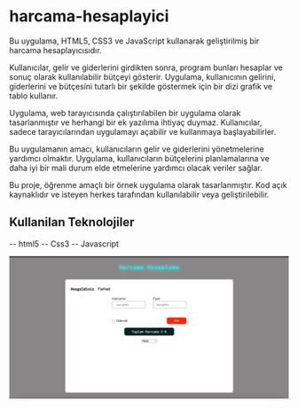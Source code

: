 # harcama-hesaplayici

Bu uygulama, HTML5, CSS3 ve JavaScript kullanarak geliştirilmiş bir harcama hesaplayıcısıdır.

Kullanıcılar, gelir ve giderlerini girdikten sonra, program bunları hesaplar ve sonuç olarak kullanılabilir bütçeyi gösterir. Uygulama, kullanıcının gelirini, giderlerini ve bütçesini tutarlı bir şekilde göstermek için bir dizi grafik ve tablo kullanır.

Uygulama, web tarayıcısında çalıştırılabilen bir uygulama olarak tasarlanmıştır ve herhangi bir ek yazılıma ihtiyaç duymaz. Kullanıcılar, sadece tarayıcılarından uygulamayı açabilir ve kullanmaya başlayabilirler.

Bu uygulamanın amacı, kullanıcıların gelir ve giderlerini yönetmelerine yardımcı olmaktır. Uygulama, kullanıcıların bütçelerini planlamalarına ve daha iyi bir mali durum elde etmelerine yardımcı olacak veriler sağlar.

Bu proje, öğrenme amaçlı bir örnek uygulama olarak tasarlanmıştır. Kod açık kaynaklıdır ve isteyen herkes tarafından kullanılabilir veya geliştirilebilir.

## Kullanilan Teknolojiler

-- html5
-- Css3
-- Javascript

![](/img/screen-pic.jpg)
